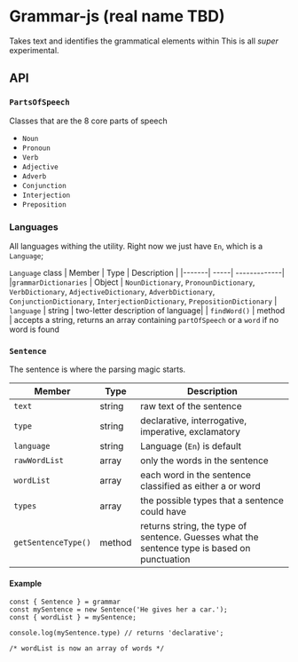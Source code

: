 # Grammar-js (real name TBD)
Takes text and identifies the grammatical elements within
This is all _super_ experimental.

## API

### `PartsOfSpeech`
Classes that are the 8 core parts of speech
 * `Noun`
 * `Pronoun`
 * `Verb`
 * `Adjective`
 * `Adverb`
 * `Conjunction`
 * `Interjection`
 * `Preposition`

### Languages
All languages withing the utility.
Right now we just have `En`, which is a `Language`;

`Language` class
| Member | Type | Description |
|-------| -----| -------------|
|`grammarDictionaries` | Object |  `NounDictionary`, `PronounDictionary`, `VerbDictionary`, `AdjectiveDictionary`, `AdverbDictionary`, `ConjunctionDictionary`, `InterjectionDictionary`, `PrepositionDictionary`
| `language` | string | two-letter description of language|
| `findWord()` | method | accepts a string, returns an array containing `partOfSpeech` or a `word` if no word is found

### `Sentence`
The sentence is where the parsing magic starts.

| Member | Type | Description |
|-------| -----| -------------|
| `text`| string | raw text of the sentence |
|`type` | string | declarative, interrogative, imperative, exclamatory|
| `language` | string | Language (`En`) is default|
| `rawWordList`| array | only the words in the sentence |
| `wordList`| array |  each word in the sentence classified as either a  or word |
| `types` | array | the possible types that a sentence could have |
| `getSentenceType()` | method | returns string, the type of sentence. Guesses what the sentence type is based on punctuation  |

#### Example

    const { Sentence } = grammar
    const mySentence = new Sentence('He gives her a car.');
    const { wordList } = mySentence;

    console.log(mySentence.type) // returns 'declarative';

    /* wordList is now an array of words */

